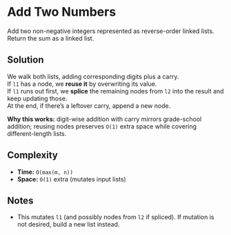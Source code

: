 # Add Two Numbers

Add two non-negative integers represented as reverse-order linked lists.  
Return the sum as a linked list.

## Solution
We walk both lists, adding corresponding digits plus a carry.  
If `l1` has a node, we **reuse it** by overwriting its value.  
If `l1` runs out first, we **splice** the remaining nodes from `l2` into the result and keep updating those.  
At the end, if there’s a leftover carry, append a new node.

**Why this works:** digit-wise addition with carry mirrors grade-school addition; reusing nodes preserves `O(1)` extra space while covering different-length lists.

## Complexity
- **Time:** `O(max(m, n))`
- **Space:** `O(1)` extra (mutates input lists)

## Notes
- This mutates `l1` (and possibly nodes from `l2` if spliced). If mutation is not desired, build a new list instead.
